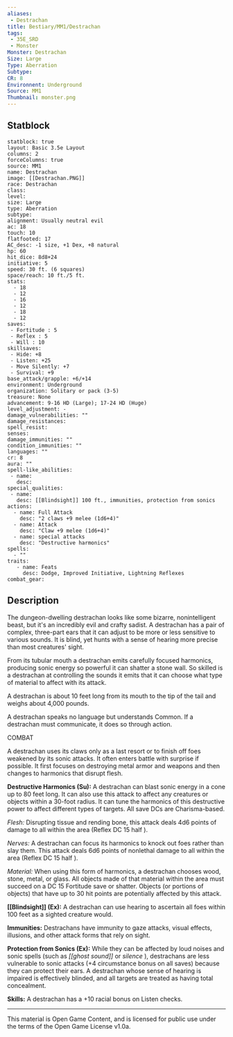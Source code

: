 ```yaml
---
aliases:
 - Destrachan
title: Bestiary/MM1/Destrachan
tags: 
 - 35E_SRD
 - Monster
Monster: Destrachan
Size: Large
Type: Aberration
Subtype: 
CR: 8
Environnent: Underground
Source: MM1
Thumbnail: monster.png
---
```


## Statblock

```statblock
statblock: true
layout: Basic 3.5e Layout
columns: 2
forceColumns: true
source: MM1 
name: Destrachan
image: [[Destrachan.PNG]]
race: Destrachan
class: 
level: 
size: Large
type: Aberration
subtype: 
alignment: Usually neutral evil
ac: 18
touch: 10
flatfooted: 17
AC_desc: -1 size, +1 Dex, +8 natural
hp: 60
hit_dice: 8d8+24
initiative: 5
speed: 30 ft. (6 squares)
space/reach: 10 ft./5 ft.
stats:
  - 18
  - 12
  - 16
  - 12
  - 18
  - 12
saves:
 - Fortitude : 5
 - Reflex : 5
 - Will : 10
skillsaves:
 - Hide: +8
 - Listen: +25
 - Move Silently: +7
 - Survival: +9
base_attack/grapple: +6/+14
environment: Underground
organization: Solitary or pack (3-5)
treasure: None
advancement: 9-16 HD (Large); 17-24 HD (Huge)
level_adjustment: -
damage_vulnerabilities: ""
damage_resistances: 
spell_resist: 
senses: 
damage_immunities: ""
condition_immunities: ""
languages: ""
cr: 8
aura: ""
spell-like_abilities:
 - name: 
   desc: 
special_qualities:
 - name:
   desc: [[Blindsight]] 100 ft., immunities, protection from sonics
actions:
  - name: Full Attack
    desc: "2 claws +9 melee (1d6+4)"
  - name: Attack
    desc: "Claw +9 melee (1d6+4)"
  - name: special attacks
    desc: "Destructive harmonics"
spells:
  - ""
traits:
   - name: Feats
     desc: Dodge, Improved Initiative, Lightning Reflexes
combat_gear:  
```

## Description



The dungeon-dwelling destrachan looks like some bizarre, nonintelligent beast, but it's an incredibly evil and crafty sadist. A destrachan has a pair of complex, three-part ears that it can adjust to be more or less sensitive to various sounds. It is blind, yet hunts with a sense of hearing more precise than most creatures' sight.

From its tubular mouth a destrachan emits carefully focused harmonics, producing sonic energy so powerful it can shatter a stone wall. So skilled is a destrachan at controlling the sounds it emits that it can choose what type of material to affect with its attack.

A destrachan is about 10 feet long from its mouth to the tip of the tail and weighs about 4,000 pounds.

A destrachan speaks no language but understands Common. If a destrachan must communicate, it does so through action.

COMBAT

A destrachan uses its claws only as a last resort or to finish off foes weakened by its sonic attacks. It often enters battle with surprise if possible. It first focuses on destroying metal armor and weapons and then changes to harmonics that disrupt flesh.


**Destructive Harmonics (Su):** A destrachan can blast sonic energy in a cone up to 80 feet long. It can also use this attack to affect any creatures or objects within a 30-foot radius. It can tune the harmonics of this destructive power to affect different types of targets. All save DCs are Charisma-based.


*Flesh:* Disrupting tissue and rending bone, this attack deals 4d6 points of damage to all within the area (Reflex DC 15 half ).


*Nerves:* A destrachan can focus its harmonics to knock out foes rather than slay them. This attack deals 6d6 points of nonlethal damage to all within the area (Reflex DC 15 half ).


*Material:* When using this form of harmonics, a destrachan chooses wood, stone, metal, or glass. All objects made of that material within the area must succeed on a DC 15 Fortitude save or shatter. Objects (or portions of objects) that have up to 30 hit points are potentially affected by this attack.


**[[Blindsight]] (Ex):** A destrachan can use hearing to ascertain all foes within 100 feet as a sighted creature would.


**Immunities:** Destrachans have immunity to gaze attacks, visual effects, illusions, and other attack forms that rely on sight.


**Protection from Sonics (Ex):** While they can be affected by loud noises and sonic spells (such as *[[ghost sound]]* or *silence* ), destrachans are less vulnerable to sonic attacks (+4 circumstance bonus on all saves) because they can protect their ears. A destrachan whose sense of hearing is impaired is effectively blinded, and all targets are treated as having total concealment.


**Skills:** A destrachan has a +10 racial bonus on Listen checks.

---

This material is Open Game Content, and is licensed for public use under the terms of the Open Game License v1.0a.
